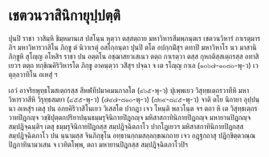 <h1>เชตวนวาสินิกายุปฺปตฺติ</h1>
<p>ปุนปิ ราชา วาสิมฺหิ ชิมฺหมานเส  ปสโนฺน หุตฺวา ตสฺสตฺถาย มหาวิหารสีมพฺภนฺตเร  เชตวนวิหารํ กาเรตุมารภิฯ มหาวิหารวาสิโน ภิกฺขู ตํ นิวาเรตุํ อสโกฺกนฺตา ปุนปิ ตโต อปกฺกมิํสุฯ ตทาปิ มหาวิหาโร นว มาสานิ ภิกฺขูหิ สุโญฺญ อโหสิฯ ราชา ปน อตฺตโน อชฺฌาสยวเสเนว ตตฺถ  กาเรตฺวา ตสฺส กุหกติสฺสเตฺถรสฺส อทาสิเยวฯ ตตฺถ ทกฺขิณคิริวิหารโต  ภิกฺขู อาคนฺตฺวา วสิํสุฯ ปจฺฉา จ เต รโญฺญ กาเล (๑๐๖๗-๑๐๘๐-พุ-ว) เวตุลฺลวาทิโน อเหสุํ ฯ</p>


<p>เอวํ อาจริยพุทฺธโฆสเตฺถรสฺส สีหฬทีปมาคมนกาลโต (๙๖๕-พุ-ว) ปุเพฺพเยว วิสุทฺธเตฺถรวาทีหิ มหาวิหารวาสีหิ วิรุทฺธสมยา  (๔๕๕-พุ-ว)  (๗๙๗-๘๑๐-พุ-ว)  (๘๒๙-๘๔๕-พุ-ว) จาติ ตโย นิกายา อุปฺปนฺนา อเหสุํฯ เตสุ ปน อภยคิริวาสิโนเยว วิเสสโต ปากฎา เจว โหนฺติ พลวโนฺต จฯ ตถา หิ เต วิสุทฺธเตฺถรวาทปิฎกญฺจ วชฺชิปุตฺตกปริยาปนฺนธมฺมรุจินิกายปิฎกญฺจ มหิสาสกาทินิกายปิฎกญฺจ มหายานปิฎกญฺจ สมฺปฎิจฺฉนฺติฯ เตสุ ธมฺมรุจินิกายปิฎกสฺส สมฺปฎิจฺฉิตภาโว ปากโฎเยวฯ มหิสาสกาทินิกายปิฎกสฺส สมฺปฎิจฺฉิตภาโว ปน นฺนามสฺส จินภิกฺขุโน อทฺธานกฺกมสลฺลกฺขณกถาย เจว อฎฺฐกถาสุ ปฎิกฺขิตฺตวณฺณปิฎกาทินามวเสน จ เวทิตโพฺพ, ตถา มหายานปิฎกสฺส สมฺปฎิจฺฉิตภาโวปิฯ</p>






